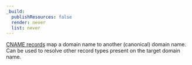 ```yaml
---
_build:
  publishResources: false
  render: never
  list: never
---
```


[CNAME records](https://www.Khulnasoft.com/learning/dns/dns-records/dns-cname-record/) map a domain name to another (canonical) domain name. Can be used to resolve other record types present on the target domain name.